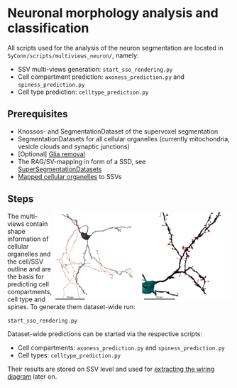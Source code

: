 # Neuronal morphology analysis and classification
All scripts used for the analysis of the neuron segmentation are located in `SyConn/scripts/multiviews_neuron/`, namely:
* SSV multi-views generation: `start_sso_rendering.py`
* Cell compartment prediction: `axoness_prediction.py` and `spiness_prediction.py`
* Cell type prediction: `celltype_prediction.py`

## Prerequisites
* Knossos- and SegmentationDataset of the supervoxel segmentation
* SegmentationDatasets for all cellular organelles (currently mitochondria, vesicle clouds and synaptic junctions)
* \[Optional\] [Glia removal](glia_removal.md)
* The RAG/SV-mapping in form of a SSD, see [SuperSegmentationDatasets](super_segmentation_datasets.md)
* [Mapped cellular organelles](object_mapping.md) to SSVs

## Steps
<img align="right" width="200" height="200" src="./_static/spine_semseg_3D_7141_6013_4838_28479489_spiness_k5_2views.png">

<img align="right" width="200" height="200" src="./_static/axoness_3D_2855_4896_4617_28985344.002.png">
The multi-views contain shape information of cellular organelles and the cell/SSV outline
and are the basis for predicting cell compartments, cell type and spines. To generate them dataset-wide run:

    start_sso_rendering.py

Dataset-wide predictions can be started via the respective scripts:
* Cell compartments: `axoness_prediction.py` and `spiness_prediction.py`
* Cell types: `celltype_prediction.py`

Their results are stored on SSV level and used for [extracting the wiring diagram](contact_size_classification.md) later on.

